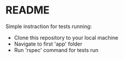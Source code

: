 # README

Simple instraction for tests running:
 - Clone this repository to your local machine
 - Navigate to first 'app' folder
 - Run 'rspec' command for tests run
